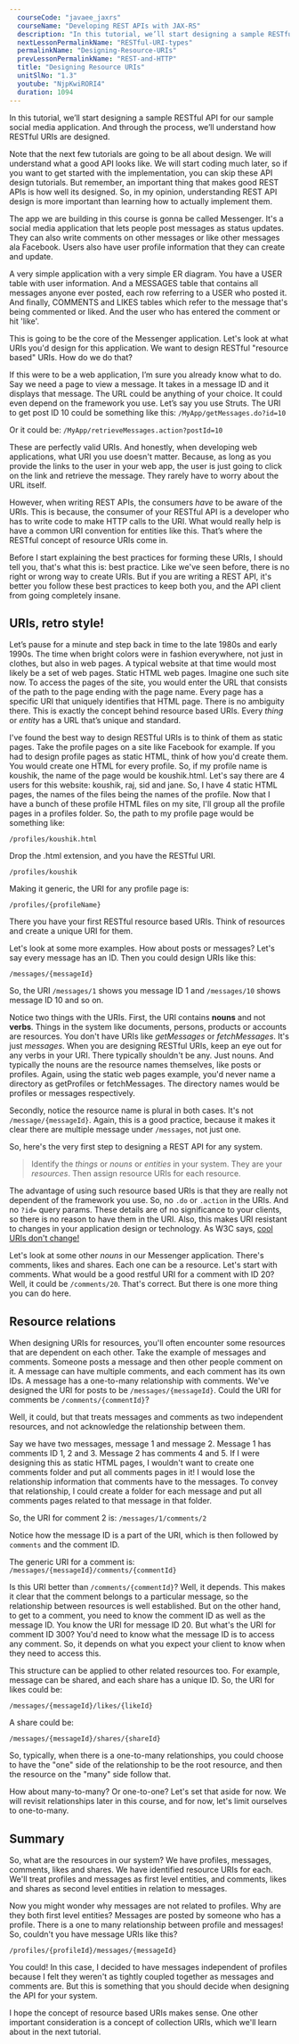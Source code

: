 ```yaml
---
  courseCode: "javaee_jaxrs"
  courseName: "Developing REST APIs with JAX-RS"
  description: "In this tutorial, we’ll start designing a sample RESTful API for our sample social media application. And through the process, we’ll understand how RESTful URIs are designed."
  nextLessonPermalinkName: "RESTful-URI-types"
  permalinkName: "Designing-Resource-URIs"
  prevLessonPermalinkName: "REST-and-HTTP"
  title: "Designing Resource URIs"
  unitSlNo: "1.3"
  youtube: "NjpKwiRORI4"
  duration: 1094
---
```


In this tutorial, we’ll start designing a sample RESTful API for our sample social media application. And through the process, we’ll understand how RESTful URIs are designed.

Note that the next few tutorials are going to be all about design. We will understand what a good API looks like. We will start coding much later, so if you want to get started with the implementation, you can skip these API design tutorials. But remember, an important thing that makes good REST APIs is how well its designed. So, in my opinion, understanding REST API design is more important than learning how to actually implement them.

The app we are building in this course is gonna be called Messenger. It's a social media application that lets people post messages as status updates. They can also write comments on other messages or like other messages ala Facebook. Users also have user profile information that they can create and update.

A very simple application with a very simple ER diagram. You have a USER table with user information. And a MESSAGES table that contains all messages anyone ever posted, each row referring to a USER who posted it. And finally, COMMENTS and LIKES tables which refer to the message that's being commented or liked. And the user who has entered the comment or hit 'like'.

This is going to be the core of the Messenger application. Let's look at what URIs you'd design for this application. We want to design RESTful "resource based" URIs. How do we do that?

If this were to be a web application, I’m sure you already know what to do. Say we need a page to view a message. It takes in a message ID and it displays that message. The URL could be anything of your choice. It could even depend on the framework you use. Let’s say you use Struts. The URI to get post ID 10 could be something like this:
`/MyApp/getMessages.do?id=10`

Or it could be:
`/MyApp/retrieveMessages.action?postId=10`

These are perfectly valid URIs. And honestly, when developing web applications, what URI you use doesn't matter. Because, as long as you provide the links to the user in your web app, the user is just going to click on the link and retrieve the message. They rarely have to worry about the URL itself.

However, when writing REST APIs, the consumers _have_ to be aware of the URIs. This is because, the consumer of your RESTful API is a developer who has to write code to make HTTP calls to the URI. What would really help is have a common URI convention for entities like this. That’s where the RESTful concept of resource URIs come in.

Before I start explaining the best practices for forming these URIs, I should tell you, that's what this is: best practice. Like we've seen before, there is no right or wrong way to create URIs. But if you are writing a REST API, it's better you follow these best practices to keep both you, and the API client from going completely insane.

## URIs, retro style!

Let’s pause for a minute and step back in time to the late 1980s and early 1990s. The time when bright colors were in fashion everywhere, not just in clothes, but also in web pages. A typical website at that time would most likely be a set of web pages. Static HTML web pages. Imagine one such site now. To access the pages of the site, you would enter the URL that consists of the path to the page ending with the page name. Every page has a specific URI that uniquely identifies that HTML page. There is no ambiguity there. This is exactly the concept behind resource based URIs. Every _thing_ or _entity_ has a URL that’s unique and standard.

I've found the best way to design RESTful URIs is to think of them as static pages. Take the profile pages on a site like Facebook for example. If you had to design profile pages as static HTML, think of how you'd create them. You would create one HTML for every profile. So, if my profile name is koushik, the name of the page would be koushik.html. Let's say there are 4 users for this website: koushik, raj, sid and jane. So, I have 4 static HTML pages, the names of the files being the names of the profile. Now that I have a bunch of these profile HTML files on my site, I'll group all the profile pages in a profiles folder. So, the path to my profile page would be something like:

`/profiles/koushik.html`

Drop the .html extension, and you have the RESTful URI.

`/profiles/koushik`

Making it generic, the URI for any profile page is:

`/profiles/{profileName}`

There you have your first RESTful resource based URIs. Think of resources and create a unique URI for them.

Let's look at some more examples. How about posts or messages? Let's say every message has an ID. Then you could design URIs like this:

`/messages/{messageId}`

So, the URI `/messages/1` shows you message ID 1 and `/messages/10` shows message ID 10 and so on.

Notice two things with the URIs. First, the URI contains **nouns** and not **verbs**. Things in the system like documents, persons, products or accounts are resources. You don't have URIs like *getMessages* or *fetchMessages*. It's just *messages*. When you are designing RESTful URIs, keep an eye out for any verbs in your URI. There typically shouldn't be any. Just nouns. And typically the nouns are the resource names themselves, like posts or profiles. Again, using the static web pages example, you'd never name a directory as getProfiles or fetchMessages. The directory names would be profiles or messages respectively.

Secondly, notice the resource name is plural in both cases. It's not `/message/{messageId}`. Again, this is a good practice, because it makes it clear there are multiple message under `/messages`, not just one.

So, here's the very first step to designing a REST API for any system.

> Identify the *things* or *nouns* or *entities* in your system. They are your *resources*. Then assign resource URIs for each resource.

The advantage of using such resource based URIs is that they are really not dependent of the framework you use. So, no `.do` or `.action` in the URIs. And no `?id=` query params. These details are of no significance to your clients, so there is no reason to have them in the URI. Also, this makes URI resistant to changes in your application design or technology. As W3C says, [cool URIs don't change!](http://www.w3.org/Provider/Style/URI.html.en)

Let's look at some other *nouns* in our Messenger application. There's comments, likes and shares. Each one can be a resource. Let's start with comments. What would be a good restful URI for a comment with ID 20? Well, it could be `/comments/20`. That's correct. But there is one more thing you can do here.

## Resource relations

When designing URIs for resources, you'll often encounter some resources that are dependent on each other. Take the example of messages and comments. Someone posts a message and then other people comment on it. A message can have multiple comments, and each comment has its own IDs. A message has a one-to-many relationship with comments. We've designed the URI for posts to be `/messages/{messageId}`. Could the URI for comments be `/comments/{commentId}`?

Well, it could, but that treats messages and comments as two independent resources, and not acknowledge the relationship between them.

Say we have two messages, message 1 and message 2. Message 1 has comments ID 1, 2 and 3. Message 2 has comments 4 and 5. If I were designing this as static HTML pages, I wouldn't want to create one comments folder and put all comments pages in it! I would lose the relationship information that comments have to the messages. To convey that relationship, I could create a folder for each message and put all comments pages related to that message in that folder.

So, the URI for comment 2 is:
`/messages/1/comments/2`

Notice how the message ID is a part of the URI, which is then followed by `comments`  and the comment ID.

The generic URI for a comment is:
`/messages/{messageId}/comments/{commentId}`

Is this URI better than `/comments/{commentId}`? Well, it depends. This makes it clear that the comment belongs to a particular message, so the relationship between resources is well established. But on the other hand, to get to a comment, you need to know the comment ID as well as the message ID. You know the URI for message ID 20. But what's the URI for comment ID 300? You'd need to know what the message ID is to access any comment. So, it depends on what you expect your client to know when they need to access this.

This structure can be applied to other related resources too. For example, message can be shared, and each share has a unique ID. So, the URI for likes could be:

`/messages/{messageId}/likes/{likeId}`

A share could be:

`/messages/{messageId}/shares/{shareId}`

So, typically, when there is a one-to-many relationships, you could choose to have the "one" side of the relationship to be the root resource, and then the resource on the "many" side follow that.

How about many-to-many? Or one-to-one? Let's set that aside for now. We will revisit relationships later in this course, and for now, let's limit ourselves to one-to-many.

## Summary

So, what are the resources in our system? We have profiles, messages, comments, likes and shares. We have identified resource URIs for each. We'll treat profiles and messages as first level entities, and comments, likes and shares as second level entities in relation to messages.

Now you might wonder why messages are not related to profiles. Why are they both first level entities? Messages are posted by someone who has a profile. There is a one to many relationship between profile and messages! So, couldn't you have message URIs like this?

`/profiles/{profileId}/messages/{messageId}`

You could! In this case, I decided to have messages independent of profiles because I felt they weren't as tightly coupled together as messages and comments are. But this is something that you should decide when designing the API for your system.

I hope the concept of resource based URIs makes sense. One other important consideration is a concept of collection URIs, which we'll learn about in the next tutorial.